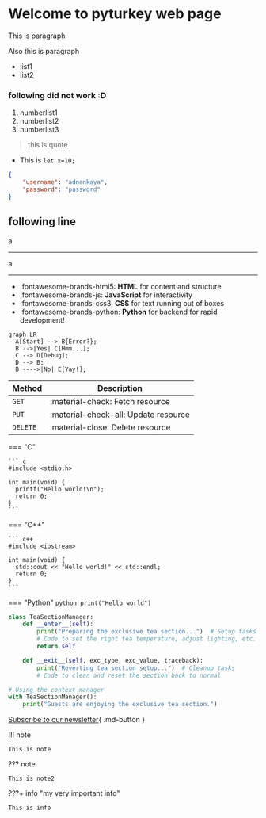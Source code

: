# Welcome to pyturkey web page

<p>
This is paragraph
</p>
Also this is paragraph

- list1
- list2

### following did not work :D
1. numberlist1
2. numberlist2
3. numberlist3


> this is quote

- This is `let x=10;`
```json
{
    "username": "adnankaya",
    "password": "password"
}
```
following line
---
a

---
a

---

<div class="grid cards" markdown>

- :fontawesome-brands-html5: __HTML__ for content and structure
- :fontawesome-brands-js: __JavaScript__ for interactivity
- :fontawesome-brands-css3: __CSS__ for text running out of boxes
- :fontawesome-brands-python: __Python__ for backend for rapid development!

</div>

``` mermaid
graph LR
  A[Start] --> B{Error?};
  B -->|Yes| C[Hmm...];
  C --> D[Debug];
  D --> B;
  B ---->|No| E[Yay!];
```

| Method      | Description                          |
| ----------- | ------------------------------------ |
| `GET`       | :material-check:     Fetch resource  |
| `PUT`       | :material-check-all: Update resource |
| `DELETE`    | :material-close:     Delete resource |

=== "C"

    ``` c
    #include <stdio.h>

    int main(void) {
      printf("Hello world!\n");
      return 0;
    }
    ```

=== "C++"

    ``` c++
    #include <iostream>

    int main(void) {
      std::cout << "Hello world!" << std::endl;
      return 0;
    }
    ```
=== "Python"
    ```python
    print("Hello world")
    ```

```python
class TeaSectionManager:
    def __enter__(self):
        print("Preparing the exclusive tea section...")  # Setup tasks
        # Code to set the right tea temperature, adjust lighting, etc.
        return self

    def __exit__(self, exc_type, exc_value, traceback):
        print("Reverting tea section setup...")  # Cleanup tasks
        # Code to clean and reset the section back to normal

# Using the context manager
with TeaSectionManager():
    print("Guests are enjoying the exclusive tea section.")

```

[Subscribe to our newsletter](#){ .md-button }

!!! note

    This is note

??? note

    This is note2

???+ info "my very important info"

    This is info